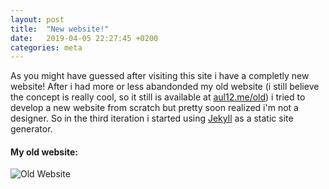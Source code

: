 ```yaml
---
layout: post
title:  "New website!"
date:   2019-04-05 22:27:45 +0200
categories: meta
---
```

As you might have guessed after visiting this site i have a completly new website! After i had more or less abandonded my old website (i still believe the concept is really cool, so it still is available at [aul12.me/old](http://aul12.me/old)) i tried to develop a new website from scratch but pretty soon realized i'm not a designer. So in the third iteration i started using [Jekyll](https://jekyllrb.com/) as a static site generator.

#### My old website:
![Old Website](../../../../../assets/img/new-website/old_website.png)
